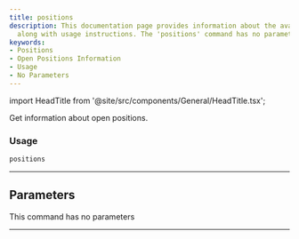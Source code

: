 ```yaml
---
title: positions
description: This documentation page provides information about the available positions,
  along with usage instructions. The 'positions' command has no parameters.
keywords:
- Positions
- Open Positions Information
- Usage
- No Parameters
---
```


import HeadTitle from '@site/src/components/General/HeadTitle.tsx';

<HeadTitle title="forex/oanda/positions - Reference | OpenBB Terminal Docs" />

Get information about open positions.

### Usage

```python
positions
```

---

## Parameters

This command has no parameters


---
